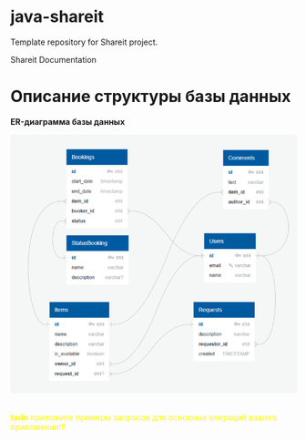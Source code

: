 # java-shareit
Template repository for Shareit project.

Shareit Documentation

# Описание структуры базы данных

**ER-диаграмма базы данных**

![link](/ER-diagram%20DB.png)

\
<span style="color:yellow">**todo** приложите примеры запросов для основных операций вашего приложения!!!</span>
